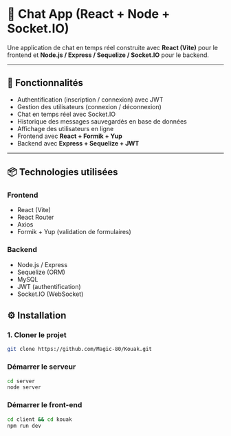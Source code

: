 # 💬 Chat App (React + Node + Socket.IO)

Une application de chat en temps réel construite avec **React (Vite)** pour le frontend et **Node.js / Express / Sequelize / Socket.IO** pour le backend.

---

## 🚀 Fonctionnalités

- Authentification (inscription / connexion) avec JWT
- Gestion des utilisateurs (connexion / déconnexion)
- Chat en temps réel avec Socket.IO
- Historique des messages sauvegardés en base de données
- Affichage des utilisateurs en ligne
- Frontend avec **React + Formik + Yup**
- Backend avec **Express + Sequelize + JWT**

---

## 📦 Technologies utilisées

### Frontend
- React (Vite)
- React Router
- Axios
- Formik + Yup (validation de formulaires)

### Backend
- Node.js / Express
- Sequelize (ORM)
- MySQL
- JWT (authentification)
- Socket.IO (WebSocket)

## ⚙️ Installation

### 1. Cloner le projet
```bash
git clone https://github.com/Magic-80/Kouak.git
```
### Démarrer le serveur
```bash
cd server
node server
```
### Démarrer le front-end
```bash
cd client && cd kouak
npm run dev
```
